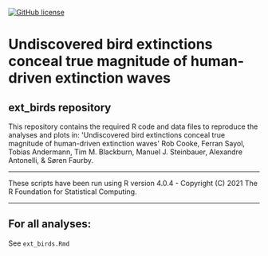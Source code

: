 <!-- badges: start -->
[![GitHub license](https://img.shields.io/github/license/Naereen/StrapDown.js.svg)](https://github.com/03rcooke/ext_birds/blob/main/LICENSE)
<!-- badges: end -->

# Undiscovered bird extinctions conceal true magnitude of human-driven extinction waves
## ext_birds repository
This repository contains the required R code and data files to reproduce the analyses and plots in: 'Undiscovered bird extinctions conceal true magnitude of human-driven extinction waves' Rob Cooke, Ferran Sayol, Tobias Andermann, Tim M. Blackburn, Manuel J. Steinbauer, Alexandre Antonelli, & Søren Faurby.

***

These scripts have been run using R version 4.0.4 - Copyright (C) 2021 The R Foundation for Statistical Computing.

***

## For all analyses:

See `ext_birds.Rmd`
